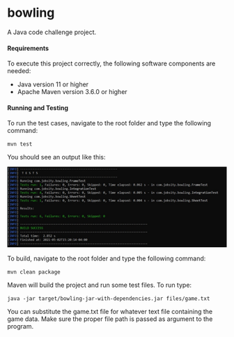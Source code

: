 # bowling
A Java code challenge project.

#### Requirements
To execute this project correctly, the following software components are needed:

* Java version 11 or higher
* Apache Maven version 3.6.0 or higher 

#### Running and Testing

To run the test cases, navigate to the root folder and type the following command:

```
mvn test
```

You should see an output like this:

![Test output](./screen/test.jpg?raw=true)

To build, navigate to the root folder and type the following command:

```
mvn clean package
```

Maven will build the project and run some test files. To run type:


```
java -jar target/bowling-jar-with-dependencies.jar files/game.txt
```

You can substitute the game.txt file for whatever text file containing the game data. Make sure the proper file path is passed as argument to the program.
